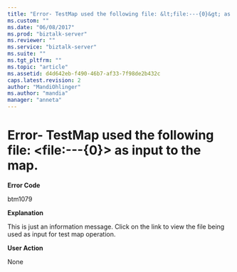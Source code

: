 ```yaml
---
title: "Error- TestMap used the following file: &lt;file:---{0}&gt; as input to the map. | Microsoft Docs"
ms.custom: ""
ms.date: "06/08/2017"
ms.prod: "biztalk-server"
ms.reviewer: ""
ms.service: "biztalk-server"
ms.suite: ""
ms.tgt_pltfrm: ""
ms.topic: "article"
ms.assetid: d4d642eb-f490-46b7-af33-7f98de2b432c
caps.latest.revision: 2
author: "MandiOhlinger"
ms.author: "mandia"
manager: "anneta"
---
```

# Error- TestMap used the following file: &lt;file:---{0}&gt; as input to the map.
**Error Code**  
  
 btm1079  
  
 **Explanation**  
  
 This is just an information message. Click on the link to view the file being used as input for test map operation.  
  
 **User Action**  
  
 None